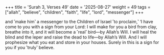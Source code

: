 +++
title = 'Surah 3, Verses 49'
date = '2025-08-27'
weight = 49
tags = ["allah", "believe", "children", "faith", "life", "lord", "messenger"]
+++

and ˹make him˺ a messenger to the Children of Israel ˹to proclaim,˺ ‘I have come to you with a sign from your Lord: I will make for you a bird from clay, breathe into it, and it will become a ˹real˺ bird—by Allah’s Will. I will heal the blind and the leper and raise the dead to life—by Allah’s Will. And I will prophesize what you eat and store in your houses. Surely in this is a sign for you if you ˹truly˺ believe.